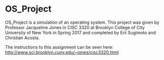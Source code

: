# OS_Project

OS_Project is a simulation of an operating system. This project was given by Professor Jacqueline Jones in CISC 3320 at Brooklyn College of City University of New York in Spring 2017 and completed by Erii Sugimoto and Christian Acosta.

The instructions to this assignment can be seen here: http://www.sci.brooklyn.cuny.edu/~jones/cisc3320.html

